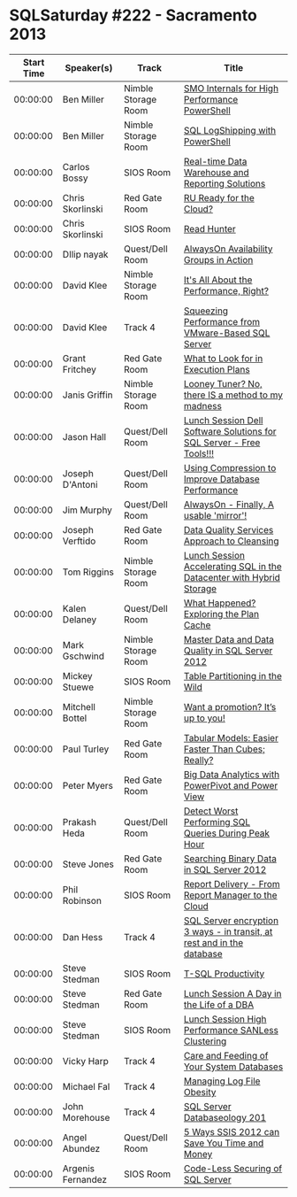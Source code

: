 # SQLSaturday #222 - Sacramento 2013
Start Time|Speaker(s)|Track|Title
---|---|---|---
00:00:00|Ben Miller|Nimble Storage Room|[SMO Internals for High Performance PowerShell](10250.md)
00:00:00|Ben Miller|Nimble Storage Room|[SQL LogShipping with PowerShell](10253.md)
00:00:00|Carlos Bossy|SIOS Room|[Real-time Data Warehouse and Reporting Solutions](11338.md)
00:00:00|Chris Skorlinski|Red Gate Room|[RU Ready for the Cloud?](11553.md)
00:00:00|Chris Skorlinski|SIOS Room|[Read Hunter](11556.md)
00:00:00|DIlip nayak|Quest/Dell Room|[AlwaysOn Availability Groups in Action](12126.md)
00:00:00|David Klee|Nimble Storage Room|[It's All About the Performance, Right?](12547.md)
00:00:00|David Klee|Track 4|[Squeezing Performance from VMware-Based SQL Server](12548.md)
00:00:00|Grant Fritchey|Red Gate Room|[What to Look for in Execution Plans](14743.md)
00:00:00|Janis Griffin|Nimble Storage Room|[Looney Tuner?  No, there IS a method to my madness](15713.md)
00:00:00|Jason Hall|Quest/Dell Room|[Lunch Session  Dell Software Solutions for SQL Server - Free Tools!!!](15882.md)
00:00:00|Joseph D'Antoni|Quest/Dell Room|[Using Compression to Improve Database Performance](16212.md)
00:00:00|Jim Murphy|Quest/Dell Room|[AlwaysOn - Finally, A usable 'mirror'!](16802.md)
00:00:00|Joseph Verftido|Red Gate Room|[Data Quality Services Approach to Cleansing](17486.md)
00:00:00|Tom Riggins|Nimble Storage Room|[Lunch Session  Accelerating SQL in the Datacenter with Hybrid Storage](17544.md)
00:00:00|Kalen Delaney|Quest/Dell Room|[What Happened? Exploring the Plan Cache](17844.md)
00:00:00|Mark Gschwind|Nimble Storage Room|[Master Data and Data Quality in SQL Server 2012](20136.md)
00:00:00|Mickey Stuewe|SIOS Room|[Table Partitioning in the Wild](20385.md)
00:00:00|Mitchell Bottel|Nimble Storage Room|[Want a promotion? It’s up to you!](20832.md)
00:00:00|Paul Turley|Red Gate Room|[Tabular Models: Easier  Faster Than Cubes; Really?](21832.md)
00:00:00|Peter Myers|Red Gate Room|[Big Data Analytics with PowerPivot and Power View](21959.md)
00:00:00|Prakash Heda|Quest/Dell Room|[Detect Worst Performing SQL Queries During Peak Hour](22276.md)
00:00:00|Steve Jones|Red Gate Room|[Searching Binary Data in SQL Server 2012](24494.md)
00:00:00|Phil Robinson|SIOS Room|[Report Delivery - From Report Manager to the Cloud](24947.md)
00:00:00|Dan Hess|Track 4|[SQL Server encryption 3 ways - in transit, at rest and in the database](24949.md)
00:00:00|Steve Stedman|SIOS Room|[T-SQL Productivity](25742.md)
00:00:00|Steve Stedman|Red Gate Room|[Lunch Session  A Day in the Life of a DBA](25743.md)
00:00:00|Steve Stedman|SIOS Room|[Lunch Session  High Performance SANLess Clustering](25744.md)
00:00:00|Vicky Harp|Track 4|[Care and Feeding of Your System Databases](27397.md)
00:00:00|Michael Fal|Track 4|[Managing Log File Obesity](34803.md)
00:00:00|John Morehouse|Track 4|[SQL Server Databaseology 201](34837.md)
00:00:00|Angel Abundez|Quest/Dell Room|[5 Ways SSIS 2012 can Save You Time and Money](9659.md)
00:00:00|Argenis Fernandez|SIOS Room|[Code-Less Securing of SQL Server](9765.md)
